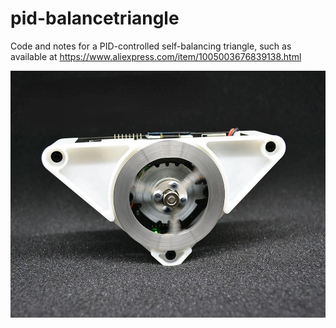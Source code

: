 # pid-balancetriangle
Code and notes for a PID-controlled self-balancing triangle, such as available at https://www.aliexpress.com/item/1005003676839138.html

![](images/balancetriangle.jpg)

